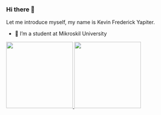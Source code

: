 ### Hi there 👋

Let me introduce myself, my name is Kevin Frederick Yapiter.
- 🔭 I’m a student at Mikroskil University
<!--
**KevinFrederick/KevinFrederick** is a ✨ _special_ ✨ repository because its `README.md` (this file) appears on your GitHub profile.

Here are some ideas to get you started:

- 🔭 I’m currently working on ...
- 🌱 I’m currently learning ...
- 👯 I’m looking to collaborate on ...
- 🤔 I’m looking for help with ...
- 💬 Ask me about ...
- 📫 How to reach me: ...
- 😄 Pronouns: ...
- ⚡ Fun fact: ...
-->

<p align="left">
<a href="https://github.com/KevinFrederick">
  <img height="180em" src="https://github-readme-stats-eight-theta.vercel.app/api?username=KevinFrederick&show_icons=true&theme=algolia&include_all_commits=true&count_private=true"/>
  <img height="180em" src="https://github-readme-stats-eight-theta.vercel.app/api/top-langs/?username=KevinFrederick&layout=compact&langs_count=8&theme=algolia"/>
</a>
</p>
